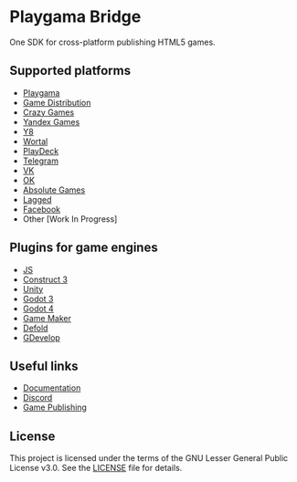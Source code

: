 # Playgama Bridge
One SDK for cross-platform publishing HTML5 games.

## Supported platforms
+ [Playgama](https://playgama.com)
+ [Game Distribution](https://gamedistribution.com)
+ [Crazy Games](https://crazygames.com)
+ [Yandex Games](https://yandex.com/games)
+ [Y8](https://y8.com)
+ [Wortal](https://wortal.ai)
+ [PlayDeck](https://playdeck.io)
+ [Telegram](https://core.telegram.org/bots/webapps)
+ [VK](https://vk.com)
+ [OK](https://ok.ru)
+ [Absolute Games](https://ag.ru)
+ [Lagged](https://lagged.com)
+ [Facebook](https://www.facebook.com/games/instantgames)
+ Other [Work In Progress]

## Plugins for game engines
+ [JS](https://github.com/playgama/bridge)
+ [Construct 3](https://github.com/playgama/bridge-construct)
+ [Unity](https://github.com/playgama/bridge-unity)
+ [Godot 3](https://github.com/playgama/bridge-godot)
+ [Godot 4](https://github.com/playgama/bridge-godot-4)
+ [Game Maker](https://github.com/playgama/bridge-gamemaker)
+ [Defold](https://github.com/playgama/bridge-defold)
+ [GDevelop](https://github.com/playgama/bridge-gdevelop)

## Useful links
+ [Documentation](https://wiki.playgama.com/)
+ [Discord](https://discord.gg/pzqd2upxr8)
+ [Game Publishing](https://developer.playgama.com/)

## License
This project is licensed under the terms of the GNU Lesser General Public License v3.0. See the [LICENSE](LICENSE) file for details.
